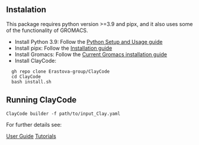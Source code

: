 ## Instalation

This package requires python version >=3.9 and pipx, and it also uses some of the functionality of GROMACS.

* Install Python 3.9: Follow the [Python Setup and Usage guide](https://docs.python.org/3/using/index.html)
* Install pipx: Follow the [Installation guide](https://pypa.github.io/pipx/installation/)
* Install Gromacs: Follow the [Current Gromacs installation guide](https://manual.gromacs.org/current/install-guide/index.html)
* Install ClayCode:

```shell
  gh repo clone Erastova-group/ClayCode
  cd ClayCode
  bash install.sh
```

## Running ClayCode

```shell
ClayCode builder -f path/to/input_Clay.yaml
```


For further details see:

[User Guide]: userguide.md
[Tutorials]: tutorials.md
<div class="text-center">
<a href="../userguide" class="btn btn-primary" role="button">User Guide</a>
<a href="../tutorials" class="btn btn-primary" role="button">Tutorials</a>
</div>

</br>